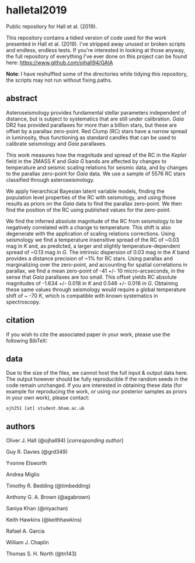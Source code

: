# halletal2019
Public repository for Hall et al. (2019).

This repository contains a tidied version of code used for the work presented in Hall et al. (2019). I've stripped away unused or broken scripts and endless, endless tests. If you're interested in looking at those anyway, the full repository of everything I've ever done on this project can be found here: https://www.github.com/ojhall94/GAIA

**Note**: I have reshuffled some of the directories while tidying this repository, the scripts may not run without fixing paths.

## abstract
Asteroseismology provides fundamental stellar parameters independent of distance, but is subject to systematics that are still under calibration. *Gaia* DR2 has provided parallaxes for more than a billion stars, but these are offset by a parallax zero-point. Red Clump (RC) stars have a narrow spread in luminosity, thus functioning as standard candles that can be used to calibrate seismology and *Gaia* parallaxes.

This work measures how the magnitude and spread of the RC in the *Kepler* field in the 2MASS *K* and *Gaia* *G* bands are affected by changes to temperature and seismic scaling relations for seismic data, and by changes to the parallax zero-point for *Gaia* data. We use a sample of 5576 RC stars classified through asteroseismology.

We apply hierarchical Bayesian latent variable models, finding the population level properties of the RC with seismology, and using those results as priors on the *Gaia* data to find the parallax zero-point. We then find the position of the RC using published values for the zero-point.

We find the inferred absolute magnitude of the RC from seismology to be negatively correlated with a change to temperature. This shift is also degenerate with the application of scaling relations corrections. Using seismology we find a temperature insensitive spread of the RC of ~0.03 mag in *K* and, as predicted, a larger and slightly temperature-dependent spread of ~0.13 mag in *G*. The intrinsic dispersion of 0.03 mag in the *K* band provides a distance precision of ~1% for RC stars. Using parallax and marginalizing over the zero-point, and accounting for spatial correlations in parallax, we find a mean zero-point of -41 +/- 10 micro-arcseconds, in the sense that *Gaia* parallaxes are too small. This offset yields RC absolute magnitudes of -1.634 +/- 0.018 in *K* and 0.546 +/- 0.016 in *G*. Obtaining these same values through seismology would require a global temperature shift of ~ -70 *K*, which is compatible with known systematics in spectroscopy.

## citation

If you wish to cite the associated paper in your work, please use the following BibTeX:


## data

Due to the size of the files, we cannot host the full input & output data here. The output however should be fully reproducible if the random seeds in the code remain unchanged. If you are interested in obtaining these data (for example for reproducing the work, or using our posterior samples as priors in your own work), please contact:

`ojh251 [at] student.bham.ac.uk`

## authors

Oliver J. Hall (@ojhall94) [*corresponding author*]

Guy R. Davies (@grd349)

Yvonne Elsworth

Andrea Miglio

Timothy R. Bedding (@timbedding)

Anthony G. A. Brown (@agabrown)

Saniya Khan (@niyachan)

Keith Hawkins (@keithhawkins)

Rafael A. Garcia

William J. Chaplin

Thomas S. H. North (@tn143)
